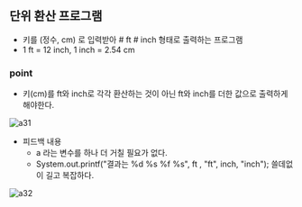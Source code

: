 ## 단위 환산 프로그램
-  키를 (정수, cm) 로 입력받아 # ft # inch 형태로 출력하는 프로그램
- 1 ft = 12 inch, 1 inch = 2.54 cm
### point
- 키(cm)를 ft와 inch로 각각 환산하는 것이 아닌 ft와 inch를 더한 값으로 출력하게 해야한다.

![a31](https://github.com/LeeKangHo1/My-Java-study/assets/171015955/0ccdf5a7-aa27-4b6a-9827-3fb0f7569811)


- 피드백 내용
	- a 라는 변수를 하나 더 거칠 필요가 없다.
	- System.out.printf("결과는 %d %s %f %s", ft , "ft", inch, "inch");
		쓸데없이 길고 복잡하다.

![a32](https://github.com/LeeKangHo1/My-Java-study/assets/171015955/2d6b3107-d35b-4a93-a6c6-c71087cb5c19)

